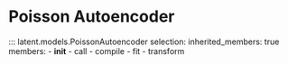 # Poisson Autoencoder

::: latent.models.PoissonAutoencoder
	selection:
		inherited_members: true
		members:
			- __init__
			- call
			- compile
			- fit
			- transform
